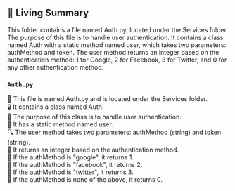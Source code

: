 

<!-- Living README Summary -->
## 🌳 Living Summary

This folder contains a file named Auth.py, located under the Services folder. The purpose of this file is to handle user authentication. It contains a class named Auth with a static method named user, which takes two parameters: authMethod and token. The user method returns an integer based on the authentication method: 1 for Google, 2 for Facebook, 3 for Twitter, and 0 for any other authentication method.


### `Auth.py`

📄 This file is named Auth.py and is located under the Services folder.    
🔒 It contains a class named Auth.    
🔧 The purpose of this class is to handle user authentication.    
🔑 It has a static method named user.    
🔍 The user method takes two parameters: authMethod (string) and token (string).    
🔀 It returns an integer based on the authentication method.    
🔵 If the authMethod is "google", it returns 1.    
🔵 If the authMethod is "facebook", it returns 2.    
🔵 If the authMethod is "twitter", it returns 3.    
🔴 If the authMethod is none of the above, it returns 0.

<!-- Living README Summary -->